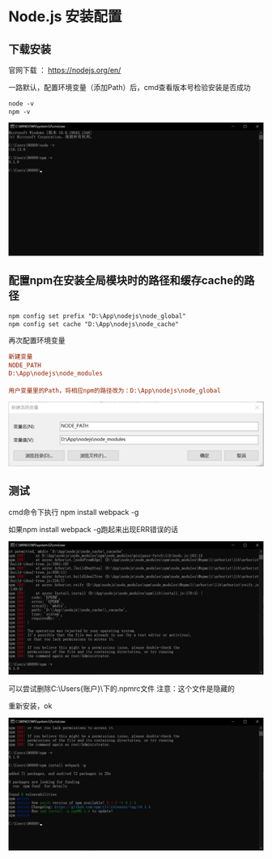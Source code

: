 # Node.js 安装配置

## 下载安装

官网下载 ： https://nodejs.org/en/

一路默认，配置环境变量（添加Path）后，cmd查看版本号检验安装是否成功

```shell
node -v
npm -v
```

![image-20211127103136011](.\img\image-20211127103136011.png)

## 配置npm在安装全局模块时的路径和缓存cache的路径

```shell
npm config set prefix "D:\App\nodejs\node_global"
npm config set cache "D:\App\nodejs\node_cache"
```

再次配置环境变量

```ini
新建变量
NODE_PATH
D:\App\nodejs\node_modules

用户变量里的Path，将相应npm的路径改为：D:\App\nodejs\node_global
```

![image-20211127103635743](.\img\image-20211127103635743.png)



## 测试

cmd命令下执行 npm install webpack -g

如果npm install webpack -g跑起来出现ERR错误的话

![image-20211127104608652](.\img\image-20211127104608652.png)

可以尝试删除C:\Users{账户}\下的.npmrc文件 注意：这个文件是隐藏的

重新安装，ok

![image-20211127104659798](.\img\image-20211127104659798.png)

